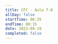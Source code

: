 ```yaml
---
title: CFC - Aula 7-8
allDay: false
startTime: 06:35
endTime: 08:15
date: 2023-09-19
completed: false
---
```

